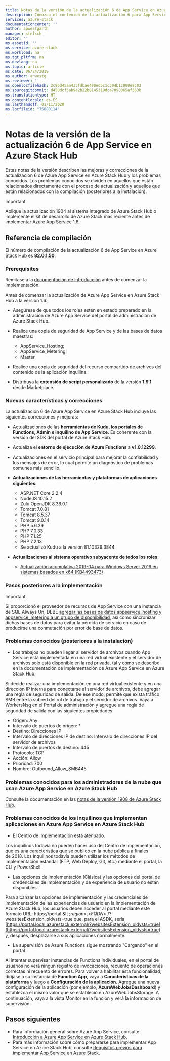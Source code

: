```yaml
---
title: Notas de la versión de la actualización 6 de App Service en Azure Stack Hub | Microsoft Docs
description: Conozca el contenido de la actualización 6 para App Service en Azure Stack Hub, los problemas conocidos y la ubicación donde debe descargarse.
services: azure-stack
documentationcenter: ''
author: apwestgarth
manager: stefsch
editor: ''
ms.assetid: ''
ms.service: azure-stack
ms.workload: na
ms.tgt_pltfrm: na
ms.devlang: na
ms.topic: article
ms.date: 06/24/2019
ms.author: anwestg
ms.reviewer: ''
ms.openlocfilehash: 2c96d45aa433fdbae490ed5c1c304b1c000e8c02
ms.sourcegitcommit: d450dcf5ab9e2b22b8145319dca7098065af563b
ms.translationtype: HT
ms.contentlocale: es-ES
ms.lasthandoff: 01/11/2020
ms.locfileid: "75880114"
---
```

# <a name="app-service-on-azure-stack-hub-update-6-release-notes"></a>Notas de la versión de la actualización 6 de App Service en Azure Stack Hub

Estas notas de la versión describen las mejoras y correcciones de la actualización 6 de Azure App Service en Azure Stack Hub y los problemas conocidos. Los problemas conocidos se dividen en aquellos que están relacionados directamente con el proceso de actualización y aquellos que están relacionados con la compilación (posteriores a la instalación).

> [!IMPORTANT]
> Aplique la actualización 1904 al sistema integrado de Azure Stack Hub o implemente el kit de desarrollo de Azure Stack más reciente antes de implementar Azure App Service 1.6.


## <a name="build-reference"></a>Referencia de compilación

El número de compilación de la actualización 6 de App Service en Azure Stack Hub es **82.0.1.50**.

### <a name="prerequisites"></a>Prerequisites

Remítase a la [documentación de introducción](azure-stack-app-service-before-you-get-started.md) antes de comenzar la implementación.

Antes de comenzar la actualización de Azure App Service en Azure Stack Hub a la versión 1.6:

- Asegúrese de que todos los roles estén en estado preparado en la administración de Azure App Service del portal de administración de Azure Stack Hub.

- Realice una copia de seguridad de App Service y de las bases de datos maestras:
  - AppService_Hosting;
  - AppService_Metering;
  - Master

- Realice una copia de seguridad del recurso compartido de archivos del contenido de la aplicación inquilina.

- Distribuya la **extensión de script personalizado** de la versión **1.9.1** desde Marketplace.

### <a name="new-features-and-fixes"></a>Nuevas características y correcciones

La actualización 6 de Azure App Service en Azure Stack Hub incluye las siguientes correcciones y mejoras:

- Actualizaciones de las **herramientas de Kudu, los portales de Functions, Admin e inquilino de App Service**. Es coherente con la versión del SDK del portal de Azure Stack Hub.

- Actualiza el **entorno de ejecución de Azure Functions** a **v1.0.12299**.

- Actualizaciones en el servicio principal para mejorar la confiabilidad y los mensajes de error, lo cual permite un diagnóstico de problemas comunes más sencillo.

- **Actualizaciones de las herramientas y plataformas de aplicaciones siguientes**:
  - ASP.NET Core 2.2.4
  - NodeJS 10.15.2
  - Zulu OpenJDK 8.36.0.1
  - Tomcat 7.0.81
  - Tomcat 8.5.37
  - Tomcat 9.0.14
  - PHP 5.6.39
  - PHP 7.0.33
  - PHP 7.1.25
  - PHP 7.2.13
  - Se actualizó Kudu a la versión 81.10329.3844.

- **Actualizaciones al sistema operativo subyacente de todos los roles**:
  - [Actualización acumulativa 2019-04 para Windows Server 2016 en sistemas basados en x64 (KB4493473)](https://support.microsoft.com/help/4493473/windows-10-update-kb4493473)

### <a name="post-deployment-steps"></a>Pasos posteriores a la implementación

> [!IMPORTANT]
> Si proporcionó el proveedor de recursos de App Service con una instancia de SQL Always On, DEBE [agregar las bases de datos appservice_hosting y appservice_metering a un grupo de disponibilidad](https://docs.microsoft.com/sql/database-engine/availability-groups/windows/availability-group-add-a-database), así como sincronizar dichas bases de datos para evitar la pérdida de servicio en caso de producirse una conmutación por error de base de datos.

### <a name="known-issues-post-installation"></a>Problemas conocidos (posteriores a la instalación)

- Los trabajos no pueden llegar al servidor de archivos cuando App Service está implementada en una red virtual existente y el servidor de archivos solo está disponible en la red privada, tal y como se describe en la documentación de implementación de Azure App Service en Azure Stack Hub.

Si decide realizar una implementación en una red virtual existente y en una dirección IP interna para conectarse al servidor de archivos, debe agregar una regla de seguridad de salida. De ese modo, permite que exista tráfico SMB entre la subred del rol de trabajo y el servidor de archivos. Vaya a WorkersNsg en el Portal de administración y agregue una regla de seguridad de salida con las siguientes propiedades:
 * Origen: Any
 * Intervalo de puertos de origen: *
 * Destino: Direcciones IP
 * Intervalo de direcciones IP de destino: Intervalo de direcciones IP del servidor de archivos
 * Intervalo de puertos de destino: 445
 * Protocolo: TCP
 * Acción: Allow
 * Prioridad: 700
 * Nombre: Outbound_Allow_SMB445

### <a name="known-issues-for-cloud-admins-operating-azure-app-service-on-azure-stack-hub"></a>Problemas conocidos para los administradores de la nube que usan Azure App Service en Azure Stack Hub

Consulte la documentación en las [notas de la versión 1908 de Azure Stack Hub](/azure-stack/operator/release-notes?view=azs-1908).

### <a name="known-issues-for-tenants-deploying-applications-on-azure-app-service-on-azure-stack-hub"></a>Problemas conocidos de los inquilinos que implementan aplicaciones en Azure App Service en Azure Stack Hub

- El Centro de implementación está atenuado.

Los inquilinos todavía no pueden hacer uso del Centro de implementación, que es una característica que se publicó en la nube pública a finales de 2018.  Los inquilinos todavía pueden utilizar los métodos de implementación estándar (FTP, Web Deploy, Git, etc.) mediante el portal, la CLI y PowerShell.

- Las opciones de implementación (Clásica) y las opciones del portal de credenciales de implementación y de experiencia de usuario no están disponibles.

Para alcanzar las opciones de implementación y las credenciales de implementación de las experiencias de usuario en la implementación de Azure Stack Hub, los usuarios deben acceder al portal mediante este formato URL: https://portal.&lt ;*región*&gt;.&lt;*FQDN*&gt; /?websitesExtension_oldvsts=true que, para el ASDK, sería [https://portal.local.azurestack.external/?websitesExtension_oldvsts=true](https://portal.local.azurestack.external/?websitesExtension_oldvsts=true) y, después, desplazarse a sus aplicaciones normalmente.

- La supervisión de Azure Functions sigue mostrando "Cargando" en el portal

Al intentar supervisar instancias de Functions individuales, en el portal de usuarios no verá ningún registro de invocaciones, recuento de operaciones correctas ni recuento de errores.  Para volver a habilitar esta funcionalidad, diríjase a su instancia de **Function App**, vaya a **Características de la plataforma** y luego a **Configuración de la aplicación**.  Agregue una nueva configuración de la aplicación (por ejemplo, **AzureWebJobsDashboard**) y establezca el mismo valor que se estableció en AzureWebJobsStorage.  A continuación, vaya a la vista Monitor en la función y verá la información de supervisión.

## <a name="next-steps"></a>Pasos siguientes

- Para información general sobre Azure App Service, consulte [Introducción a Azure App Service en Azure Stack Hub](azure-stack-app-service-overview.md).
- Para más información sobre cómo prepararse para implementar App Service en Azure Stack Hub, consulte [Requisitos previos para implementar App Service en Azure Stack](azure-stack-app-service-before-you-get-started.md).
